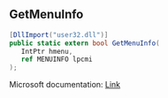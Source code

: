 ## GetMenuInfo

```csharp
[DllImport("user32.dll")]
public static extern bool GetMenuInfo(
   IntPtr hmenu,
   ref MENUINFO lpcmi
);
```

Microsoft documentation: [Link](https://docs.microsoft.com/en-us/windows/win32/api/winuser/nf-winuser-getmenuinfo)
